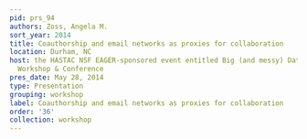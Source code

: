 ```yaml
---
pid: prs_94
authors: Zoss, Angela M.
sort_year: 2014
title: Coauthorship and email networks as proxies for collaboration
location: Durham, NC
host: the HASTAC NSF EAGER-sponsored event entitled Big (and messy) Data & Collaboration
  Workshop & Conference
pres_date: May 28, 2014
type: Presentation
grouping: workshop
label: Coauthorship and email networks as proxies for collaboration
order: '36'
collection: workshop
---
```

